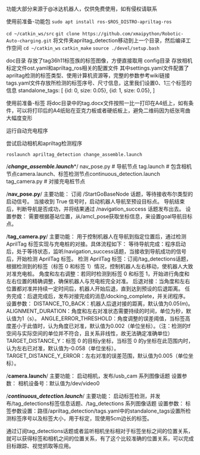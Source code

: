 功能大部分来源于@冰达机器人，仅供免费使用，如有侵权请联系

使用前准备-功能包
```sudo apt install ros-$ROS_DISTRO-apriltag-ros```

```cd ~/catkin_ws/src```
```git clone https://github.com/xmaipython/Robotic-Auto-charging.git```
将文件夹apriltag_detection移动到上一个目录，然后编译工作空间
```cd ~/catkin_ws```
```catkin_make```
```source ./devel/setup.bash```

doc目录
存放了tag36h11标签族的标签图像，方便直接取用
config目录
存放相机标定文件ost.yaml和apriltag_ros相关的配置文件
其中settings.yaml文件配置了apriltag检测的标签类型、使用计算机资源等，完整的参数参考wiki链接
tags.yaml文件存放所检测的标签序号、尺寸信息，这里我们设置0、1三个标签的信息
standalone_tags:
  [
    {id: 0, size: 0.05},
    {id: 1, size: 0.05},
  ]

使用前准备-标签
将doc目录中的tag.docx文件按照一比一打印在A4纸上，如有条件，可以将打印后的A4纸贴在亚克力板或者硬纸板上，避免二维码因为纸张弯曲大幅度变形

运行自动充电程序

尝试启动相机和apriltag检测程序

```roslaunch apriltag_detection change_assemble.launch```

/***************change_assemble.launch****************/
nav_pose.py      # 导航节点
tag.launch        # 包含相机节点camera.launch、标签检测节点continuous_detection.launch
tag_camera.py  # 对接充电桩节点

/**********************nav_pose.py**********************/
主要功能：
	订阅 /StartGoBaseNode 话题，等待接收布尔类型的启动信号。
	当接收到 True 信号时，启动机器人导航至预设目标点。
	导航结束后，判断导航是否成功，并将结果通过 /navigation_success 话题发布出去。
设置参数：
	需要根据基站位置，从/amcl_pose获取坐标信息，来设置goal导航目标点。

/********************tag_camera.py********************/
主要功能：
	用于控制机器人在导航到指定位置后，通过检测 AprilTag 标签实现与充电桩的对接。具体流程如下：
	等待导航完成：程序启动后，处于等待状态，监听/navigation_success话题，当接收到导航成功的信号后，开始检测 AprilTag 标签。
	检测 AprilTag 标签：订阅/tag_detections话题，根据检测到的标签（标签 0 和标签 1）情况，控制机器人左右移动，使机器人大致对准充电桩。
	角度和左右调整：若同时检测到标签 0 和标签 1，开始进行角度和左右位置的精确调整，确保机器人与充电桩完全对准。
	后退对接：当角度和左右位置都对准并持续一定时间后，机器人开始后退，直到达到预设的后退距离。
	任务完成：后退完成后，发布对接完成的消息/docking_complete，并关闭程序。
设置参数：
	DISTANCE_TO_BACK：机器人后退对接的距离，默认值为0.05(m)。
	ALIGNMENT_DURATION：角度和左右对准状态需要持续的时间，单位为秒，默认值为1（s）。
	ANGLE_ERROR_THRESHOLD：角度调整的误差阈值，当标签高度差小于此值时，认为角度已对准，默认值为0.002（单位坐标）。（注：检测的tf空间与实际空间的单位并不符合，且关系非线性，故无法确定准确单位）
	TARGET_DISTANCE_Y：标签 0 的目标y坐标，当标签 0 的y坐标在此范围内时，认为左右已对准，默认值为-0.058（单位坐标）。
	TARGET_DISTANCE_Y_ERROR：左右对准的误差范围，默认值为0.005（单位坐标）。

/********************camera.launch********************/
主要功能：
	启动相机，发布/usb_cam 系列图像话题
设置参数：
	相机设备号：默认值为/dev/video0

/*************continuous_detection.launch*************/
主要功能：
	启动标签检测，并发布/tag_detections标签信息话题、/tag_detections 系列图像话题
设置参数：
	标签参数设置：路径/apriltag_detection/tags.yaml中的standalone_tags设置所检测标签序号以及标签大小，用于标定，现使用5cm边长的标签。

通过订阅tag_detections话题或者监听相机坐标相对于标签坐标之间的位置关系，就可以获得标签和相机之间的位置关系，有了这个比较准确的位置关系，可以完成目标跟踪、视觉抓取等应用。